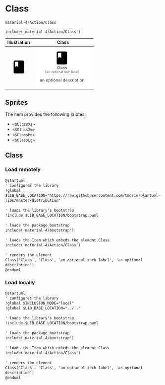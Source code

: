 # Class


```text
material-4/Action/Class
```

```text
include('material-4/Action/Class')
```



| Illustration | Class |
| :---: | :---: |
| ![illustration for Illustration](../../material-4/Action/Class.png) | ![illustration for Class](../../material-4/Action/Class.Local.png) |



## Sprites
The item provides the following sriptes:

- `<$ClassXs>`
- `<$ClassSm>`
- `<$ClassMd>`
- `<$ClassLg>`





## Class

### Load remotely
```plantuml
@startuml
' configures the library
!global $LIB_BASE_LOCATION="https://raw.githubusercontent.com/tmorin/plantuml-libs/master/distribution"

' loads the library's bootstrap
!include $LIB_BASE_LOCATION/bootstrap.puml

' loads the package bootstrap
include('material-4/bootstrap')

' loads the Item which embeds the element Class
include('material-4/Action/Class')

' renders the element
Class('Class', 'Class', 'an optional tech label', 'an optional description')
@enduml
```

### Load locally
```plantuml
@startuml
' configures the library
!global $INCLUSION_MODE="local"
!global $LIB_BASE_LOCATION="../.."

' loads the library's bootstrap
!include $LIB_BASE_LOCATION/bootstrap.puml

' loads the package bootstrap
include('material-4/bootstrap')

' loads the Item which embeds the element Class
include('material-4/Action/Class')

' renders the element
Class('Class', 'Class', 'an optional tech label', 'an optional description')
@enduml
```

